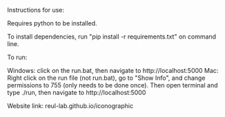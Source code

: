 Instructions for use:

Requires python to be installed.

To install dependencies, run "pip install -r requirements.txt" on command line.

To run:

Windows: click on the run.bat, then navigate to http://localhost:5000
Mac: Right click on the run file (not run.bat), go to "Show Info", and change permissions to 755 (only needs to be done once).  Then open terminal and type ./run, then navigate to http://localhost:5000

Website link: reul-lab.github.io/iconographic

